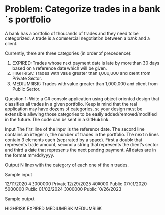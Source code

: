 # Problem: Categorize trades in a bank´s portfolio

A bank has a portfolio of thousands of trades and they need to be categorized. A trade is a commercial negotiation 
between a bank and a client.

Currently, there are three categories (in order of precedence):

1. EXPIRED: Trades whose next payment date is late by more than 30 days based on a reference date which will 
be given.
2. HIGHRISK: Trades with value greater than 1,000,000 and client from Private Sector.
3. MEDIUMRISK: Trades with value greater than 1,000,000 and client from Public Sector.

Question 1: Write a C# console application using object oriented design that classifies all trades in a given portfolio.
Keep in mind that the real application may have dozens of categories, so your design must be extensible allowing those
categories to be easily added/removed/modified in the future. The code can be sent in a GitHub link.

Input
The first line of the input is the reference date. The second line contains an integer n, the number of trades in 
the portfolio. The next n lines contain 3 elements each (separated by a space). First a double that represents 
trade amount, second a string that represents the client’s sector and third a date that represents the next 
pending payment. All dates are in the format mm/dd/yyyy.

Output
N lines with the category of each one of the n trades.

Sample input

12/11/2020
4
2000000 Private 12/29/2025
400000 Public 07/01/2020
5000000 Public 01/02/2024
3000000 Public 10/26/2023

Sample output

HIGHRISK
EXPIRED
MEDIUMRISK
MEDIUMRISK
